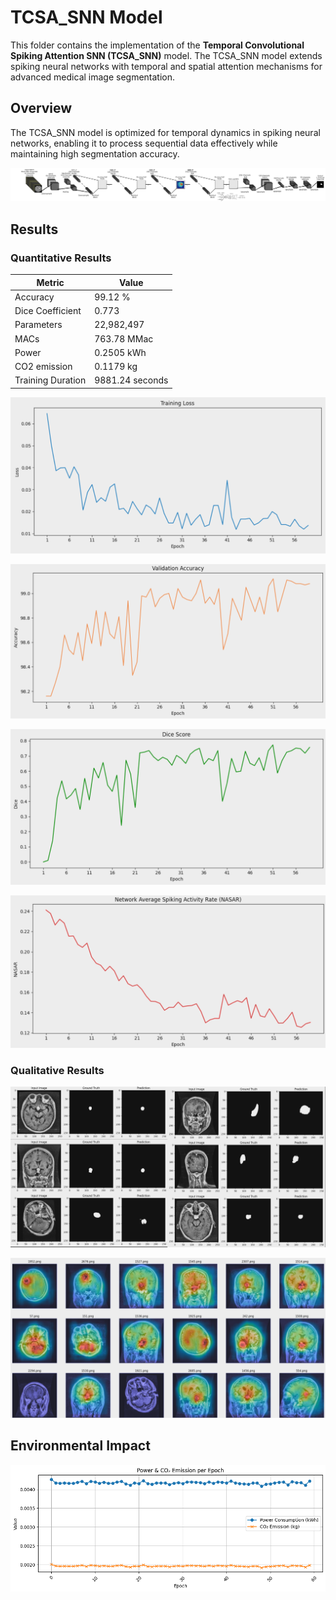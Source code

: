 # TCSA_SNN Model

This folder contains the implementation of the **Temporal Convolutional Spiking Attention SNN (TCSA_SNN)** model. The TCSA_SNN model extends spiking neural networks with temporal and spatial attention mechanisms for advanced medical image segmentation.

## Overview

The TCSA_SNN model is optimized for temporal dynamics in spiking neural networks, enabling it to process sequential data effectively while maintaining high segmentation accuracy.

![TCSA_SNN Model Diagram](./../../assets/TCSA_SNN_model.png)

## Results

### Quantitative Results

| Metric            | Value           |
| ----------------- | --------------- |
| Accuracy          | 99.12 %         |
| Dice Coefficient  | 0.773           |
| Parameters        | 22,982,497      |
| MACs              | 763.78 MMac     |
| Power             | 0.2505 kWh      |
| CO2 emission      | 0.1179 kg       |
| Training Duration | 9881.24 seconds |

![TCSA_SNN Training Loss](./../../assets/TCSA_SNN_Training_Loss.png)

![TCSA_SNN Validation Accuarcy](./../../assets/TCSA_SNN_Validation_Accuarcy.png)

![TCSA_SNN Dice Score](./../../assets/TCSA_SNN_Dice_Score.png)

![TCSA_SNN NASAR](./../../assets/TCSA_SNN_NASAR.png)

### Qualitative Results

![TCSA_SNN Masks Output](./../../assets/TCSA_SNN_Masks.png)

![TCSA_SNN Grad-CAM Output](./../../assets/TCSA_SNN_Grad_CAM.png)

## Environmental Impact

![TCSA_SNN Eco2AI Summary](./eco2ai/TCSA_SNN_eco2ai_summary_plot.png)
